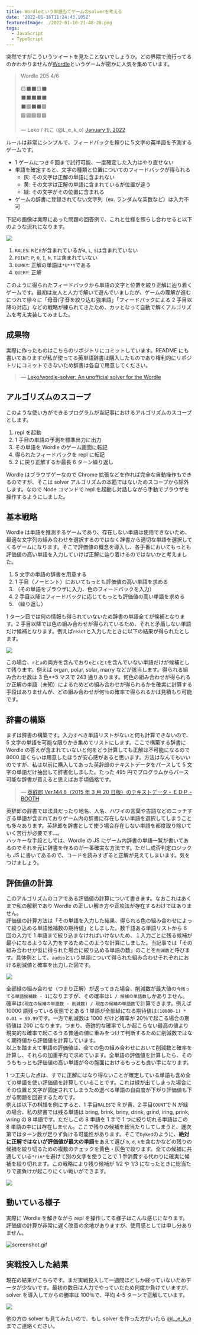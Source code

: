 ```yaml
---
title: Wordleという単語当てゲームのsolverを考える
date: '2022-01-16T11:24:43.105Z'
featuredImage: ./2022-01-10-21-48-28.png
tags:
  - JavaScript
  - TypeScript
---
```


突然ですがこういうツイートを見たことないでしょうか。どの界隈で流行ってるのかわかりませんが[Wordle](https://www.powerlanguage.co.uk/wordle/)というゲームが密かに人気を集めています。

<blockquote class="twitter-tweet"><p lang="en" dir="ltr">Wordle 205 4/6<br><br>🟨⬛⬛🟨⬛<br>⬛⬛⬛⬛⬛<br>⬛🟩⬛⬛🟩<br>🟩🟩🟩🟩🟩</p>&mdash; Leko / れこ (@L_e_k_o) <a href="https://twitter.com/L_e_k_o/status/1480210232433278981?ref_src=twsrc%5Etfw">January 9, 2022</a></blockquote> <script async src="https://platform.twitter.com/widgets.js" charset="utf-8"></script>

ルールは非常にシンプルで、フィードバックを頼りに５文字の英単語を予測するゲームです。

- 1 ゲームにつき６回まで試行可能、一度確定した入力はやり直せない
- 単語を確定すると、文字の種類と位置についてのフィードバックが得られる
  - 灰: その文字は正解の単語に含まれない
  - 黄: その文字は正解の単語に含まれているが位置が違う
  - 緑: その文字がその位置に含まれる
- ゲームの辞書に登録されてない文字列（ex. ランダムな英数など）は入力不可

下記の画像は実際にあった問題の回答例で、これと仕様を照らし合わせると以下のような流れになります。

![](./2022-01-10-21-48-28.png)

1. `RALES`: `R`と`E`が含まれているが`A`, `L`, `S`は含まれていない
2. `POINT`: `P`, `O`, `I`, `N`, `T`は含まれていない
3. `DUMKY`: 正解の単語は`*U**Y`である
4. `QUERY`: 正解

このように得られたフィードバックから単語の文字と位置を絞り正解に辿り着くゲームです。最初は友人と人力で解いて遊んでいましたが、ゲームの理解が進むにつれて徐々に「母音/子音を絞り込む強単語」「フィードバックによる 2 手目以降の対応」などの戦略が練られてきたため、カッとなって自動で解くアルゴリズムを考え実装してみました。

## 成果物

実際に作ったものはこちらのリポジトリにコミットしています。README にも書いてありますが私が使ってる英単語辞書は購入したものであり権利的にリポジトリにコミットできないため辞書は各自で用意してください。

> &mdash; [Leko/wordle-solver: An unofficial solver for the Wordle](https://github.com/Leko/wordle-solver)

## アルゴリズムのスコープ

このような使い方ができるプログラムが当記事におけるアルゴリズムのスコープとします。

1. repl を起動
2. 1 手目の単語の予測を標準出力に出力
3. その単語を Wordle のゲーム画面に転記
4. 得られたフィードバックを repl に転記
5. 2 に戻り正解するか最長 6 ターン繰り返し

Wordle はブラウザゲーなので Chrome 拡張などを作れば完全な自動操作もできるのですが、そこは solver アルゴリズムの本筋ではないためスコープから除外します。なので Node コマンドで repl を起動し対話しながら手動でブラウザを操作するようにしました。

## 基本戦略

Wordle は単語を推測するゲームであり、存在しない単語は使用できないため、最適な文字列の組み合わせを選択するのではなく辞書から適切な単語を選択してくるゲームになります。そこで評価値の概念を導入し、各手番においてもっとも評価値の高い単語を入力していけば正解に辿り着けるのではないかと考えました。

1. 5 文字の単語の辞書を用意する
2. 1 手目（ノーヒント）においてもっとも評価値の高い単語を求める
3. （その単語をブラウザに入力、色のフィードバックを入力）
4. 2 手目以降はフィードバックに応じてもっとも評価値の高い単語を求める
5. （繰り返し）

1 ターン目では何の情報も得られていないため辞書の単語全てが候補となります。2 手目以降では色の組み合わせが得られているため、それと矛盾しない単語だけ候補となります。例えば`react`と入力したときに以下の結果が得られたとします。

![](2022-01-16-16-16-32.png)

この場合、`r`と`a`の両方を含んでおり`e`と`c`と`t`を含んでいない単語だけが候補として残ります。例えば organ, polar, solar, marry などが該当します。得られる組み合わせ数は 3 色\*\*5 マスで 243 通りあります。何色の組み合わせが得られるか正解の単語（未知）によるためどの組み合わせが得られるかを確実に計算する手段はありませんが、どの組み合わせが何％の確率で得られるかは見積もり可能です。

## 辞書の構築

まずは辞書の構築です。入力すべき単語リストがないと何も計算できないので、5 文字の単語を可能な限りかき集めてリストにします。ここで構築する辞書に Wordle の答えが含まれていないと何をどう計算しても正解は不可能になるので 8000 語くらいは用意したほうが安心感があると思います。方法はなんでもいいのですが、私は以前に購入してあった英辞郎のテキストデータをパースして 5 文字の単語だけ抽出して辞書化しました。たった 495 円でプログラムからパース可能な辞書が買えると思えばお手頃価格です。

> &mdash; [英辞郎 Ver.144.8（2015 年 3 月 20 日版）のテキストデータ - ＥＤＰ - BOOTH](https://booth.pm/ja/items/777563)

英辞郎の辞書では法具だったり地名、人名、ハワイの言葉や古語などのニッチすぎる単語が含まれておりゲーム内の辞書に存在しない単語を選択してしまうことも多々あります。英辞郎を辞書として使う場合存在しない単語を都度取り除いていく苦行が必要です...。  
ハッキーな手段としては、Wordle の JS にゲーム内辞書の単語一覧が書いてあるのでそれを元に辞書を作るのが一番確実な方法です。ただし成否判定ロジックも JS に書いてあるので、コードを読みすぎると正解が見えてしまいます。気をつけましょう。

## 評価値の計算

このアルゴリズムのコアである評価値の計算について書きます。なおこれはあくまで私の解釈であり Wordle の正しい解き方や正攻法が存在するわけではありません。  
評価値の計算方法は「その単語を入力した結果、得られる色の組み合わせによって絞り込める単語候補数の期待値」としました。数千語ある単語リストから 6 回の入力で 1 単語まで絞り込まなければいけないため、１入力ごとに残る候補が最小になるような入力をするためこのような計算にしました。当記事では「その組み合わせが仮に得られた場合に絞り込める単語の数」のことを`削減数`と呼びます。具体例として、`audio`という単語について得られた組み合わせそれぞれにおける削減値と確率を出力した図です。

![](2022-01-16-16-48-53.png)

全部緑の組み合わせ（つまり正解）が返ってきた場合、削減数が最大値の`今残ってる単語候補数 - 1`になりますが、その確率は`1 / 候補の単語数`しかありません。確率は`(現在の候補の単語数 - 削減数) / 現在の候補の単語数`で計算できます。例えば 10000 語残っている状態でとある 1 単語が全部緑になる期待値は`(10000-1) * 0.01 = 99.99`です。一方で削減数は 1000 だけど確率が 20％で起こる場合の期待値は 200 になります。つまり、奇跡的な確率でしか起こらない最高の値より現実的な確率で起こるうる普通の値に重みをつけて判断するために削減数ではなく期待値から評価値を計算しています。  
以上を踏まえて単語の評価値は、全ての色の組み合わせにおいて削減数と確率を計算し、それらの加重平均で求めています。全単語の評価値を計算したら、そのうちもっとも評価値の高い単語が今の盤面におけるもっとも良い手になります。

1 つ工夫した点は、すでに正解にはなり得ないことが確定している単語も含め全ての単語を使い評価値を計算していることです。これは緑が出てしまった場合にその位置と文字が固定されてしまうため選べる単語の自由度が下がり評価値も下がる問題を回避するためです。  
例えば以下の棋譜を例にすると、1 手目`RALES`で R が黄、2 手目`COUNT`で N が緑の場合、私の辞書では残る単語は bring, brink, briny, drink, grind, iring, prink, wring の 8 単語です。ただしこの 8 単語を 1 手で 1 つに絞り切れる単語はこの 8 単語の中には存在しません。ここで残りの候補を総当たりしてしまうと、運次第ではターン数が足りず負ける可能性があります。そこで`byked`のように、**絶対に正解ではないが評価値が最大の単語**をあえて選び `b`, `d`, `k`を含むかなどの残りの候補を絞り切るための複数のチェックを黄色・灰色で絞ります。全ての候補に共通している`*rin*`を避けて別の文字を使うことで 1 手消費する代わりに確実に候補を絞り切れます。この戦略により残り候補が 1/2 や 1/3 になったときに総当たりで運負けが起こりにくい戦いができます。

![](2022-01-16-16-53-09.png)

## 動いている様子

実際に Wordle を解きながら repl を操作してる様子はこんな感じになります。評価値の計算が非常に遅く改善の余地がありますが、使用感としては申し分ありません。

![screenshot.gif](https://github.com/Leko/wordle-solver/raw/main/docs/screenshot.gif)

## 実戦投入した結果

現在の結果がこちらです。まだ実戦投入して一週間ほどしか経っていないためデータが少ないです。最初の数日は人力でやっていたため何度か負けていますが、solver を導入してからの勝率は 100％で、平均 4-5 ターンで正解しています。

![](2022-01-16-16-27-16.png)

他の方の solver も見てみたいので、もし solver を作った方がいたら [@L_e_k_o](https://twitter.com/L_e_k_o) までご連絡ください。
